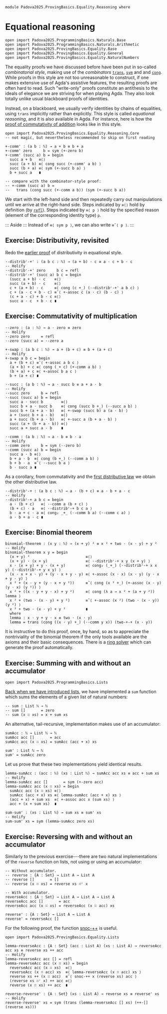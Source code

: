 ```
module Padova2025.ProvingBasics.Equality.Reasoning where
```

# Equational reasoning

```
open import Padova2025.ProgrammingBasics.Naturals.Base
open import Padova2025.ProgrammingBasics.Naturals.Arithmetic
open import Padova2025.ProvingBasics.Equality.Base
open import Padova2025.ProvingBasics.Equality.General
open import Padova2025.ProvingBasics.Equality.NaturalNumbers
```

The equality proofs we have discussed before have been put in so-called
*combinatorial style*, making use of the *combinators*
[`trans`](Padova2025.ProvingBasics.Equality.General.html#trans),
[`sym`](Padova2025.ProvingBasics.Equality.General.html#sym) and
and [`cong`](Padova2025.ProvingBasics.Equality.General.html#cong). While proofs
in this style are not too unreasonable to construct, if one makes extensive use
of Agda's assistive features, the resulting proofs are often hard to read. Such
"write-only" proofs constitute an antithesis to the ideals of elegance we are
striving for when playing Agda. They also look totally unlike usual blackboard
proofs of identities.

Instead, on a blackboard, we usually verify identities by chains of
equalities, using `trans` implicitly rather than explicitly. This style is
called *equational reasoning*, and it is also available in Agda. For instance,
here is how the [proof of commutativity of addition](Padova2025.ProvingBasics.Equality.NaturalNumbers.html#+-comm)
looks like in this style.

```
open import Padova2025.ProvingBasics.Equality.Reasoning.Core
-- not magic, but nevertheless recommended to skip on first reading

+-comm' : (a b : ℕ) → a + b ≡ b + a
+-comm' zero     b = sym (+-zero b)
+-comm' (succ a) b = begin
  succ a + b   ≡⟨⟩
  succ (a + b) ≡⟨ cong succ (+-comm' a b) ⟩
  succ (b + a) ≡⟨ sym (+-succ b a) ⟩
  b + succ a   ∎

-- compare with the combinator-style proof:
-- +-comm (succ a) b =
--   trans (cong succ (+-comm a b)) (sym (+-succ b a))
```

We start with the left-hand side and then repeatedly carry out manipulations
until we arrive at the right-hand side. Steps indicated by `≡⟨⟩` hold by
definition (by [`refl`](Padova2025.ProvingBasics.Equality.Base.html#_≡_.refl)).
Steps indicated by `≡⟨ p ⟩` hold by the specified reason (element of the
corresponding identity type) `p`.

::: Aside :::
Instead of `≡⟨ sym p ⟩`, we can also write `≡˘⟨ p ⟩`.
:::


## Exercise: Distributivity, revisited

Redo the [earlier proof](Padova2025.ProvingBasics.Equality.NaturalNumbers.html#·-distribʳ-+)
of distributivity in equational style.

```
·-distribʳ-+' : (a b c : ℕ) → (a + b) · c ≡ a · c + b · c
-- Holify
·-distribʳ-+' zero     b c = refl
·-distribʳ-+' (succ a) b c = begin
  (succ a + b) · c    ≡⟨⟩
  succ (a + b) · c    ≡⟨⟩
  c + (a + b) · c     ≡⟨ cong (c +_) (·-distribʳ-+' a b c) ⟩
  c + (a · c + b · c) ≡˘⟨ +-assoc c (a · c) (b · c) ⟩
  (c + a · c) + b · c ≡⟨⟩
  succ a · c  + b · c ∎
```


## Exercise: Commutativity of multiplication

```
·-zero : (a : ℕ) → a · zero ≡ zero
-- Holify
·-zero zero     = refl
·-zero (succ a) = ·-zero a
```

```
+-swap : (a b c : ℕ) → a + (b + c) ≡ b + (a + c)
-- Holify
+-swap a b c = begin
  a + (b + c) ≡˘⟨ +-assoc a b c ⟩
  (a + b) + c ≡⟨ cong (_+ c) (+-comm a b) ⟩
  (b + a) + c ≡⟨ +-assoc b a c ⟩
  b + (a + c) ∎
```

```
·-succ : (a b : ℕ) → a · succ b ≡ a + a · b
-- Holify
·-succ zero     b = refl
·-succ (succ a) b = begin
  succ a · succ b        ≡⟨⟩
  succ b + a · succ b    ≡⟨ cong (succ b +_) (·-succ a b) ⟩
  succ b + (a + a · b)   ≡⟨ +-swap (succ b) a (a · b) ⟩
  a + (succ b + a · b)   ≡⟨⟩
  a + succ (b + a · b)   ≡⟨ +-succ a (b + a · b) ⟩
  succ (a + (b + a · b)) ≡⟨⟩
  succ a + succ a · b    ∎
```

```
·-comm : (a b : ℕ) → a · b ≡ b · a
-- Holify
·-comm zero     b = sym (·-zero b)
·-comm (succ a) b = begin
  succ a · b ≡⟨⟩
  b + a · b  ≡⟨ cong (b +_) (·-comm a b) ⟩
  b + b · a  ≡˘⟨ ·-succ b a ⟩
  b · succ a ∎
```

As a corollary, from commutativity and the [first distributive
law](Padova2025.ProvingBasics.Equality.NaturalNumbers.html#·-distribʳ-+) we obtain the other distributive law.

```
·-distribˡ-+ : (a b c : ℕ) → a · (b + c) ≡ a · b + a · c
-- Holify
·-distribˡ-+ a b c = begin
  a · (b + c)   ≡⟨ ·-comm a (b + c) ⟩
  (b + c) · a   ≡⟨ ·-distribʳ-+ b c a ⟩
  b · a + c · a ≡⟨ cong₂ _+_ (·-comm b a) (·-comm c a) ⟩
  a · b + a · c ∎
```


## Exercise: Binomial theorem

```
binomial-theorem : (x y : ℕ) → (x + y) ² ≡ x ² + two · (x · y) + y ²
-- Holify
binomial-theorem x y = begin
  (x + y) ²                         ≡⟨⟩
  (x + y) · (x + y)                 ≡⟨ ·-distribʳ-+ x y (x + y) ⟩
  x · (x + y) + y · (x + y)         ≡⟨ cong₂ (_+_) (·-distribˡ-+ x x y) (·-distribˡ-+ y x y) ⟩
  (x · x + x · y) + (y · x + y · y) ≡⟨ +-assoc (x · x) (x · y) (y · x + y · y) ⟩
  x ² + (x · y + (y · x + y ²))     ≡˘⟨ cong (x ² +_) (+-assoc (x · y) (y · x) (y ²)) ⟩
  x ² + ((x · y + y · x) + y ²)     ≡⟨ cong (λ a → x ² + (a + y ²)) lemma ⟩
  x ² + (two · (x · y) + y ²)       ≡˘⟨ +-assoc (x ²) (two · (x · y)) (y ²) ⟩
  x ² + two · (x · y) + y ²         ∎
  where
  lemma : x · y + y · x ≡ two · (x · y)
  lemma = trans (cong ((x · y) +_) (·-comm y x)) (two-+-+ (x · y))
```

It is instructive to do this proof, once, by hand, so as to appreciate the
nontriviality of the binomial theorem if the only tools available are
the axioms and their basic consequences. There is a
[ring solver](https://gist.github.com/andrejbauer/358722620c26c09d6be218bcd95ee654)
which can generate the proof automatically.


## Exercise: Summing with and without an accumulator

```
open import Padova2025.ProgrammingBasics.Lists
```

[Back when we have introduced lists](Padova2025.ProgrammingBasics.Lists.html#sum),
we have implemented a `sum` function which sums the elements of a
given list of natural numbers:

```
-- sum : List ℕ → ℕ
-- sum []       = zero
-- sum (x ∷ xs) = x + sum xs
```

An alternative, tail-recursive, implementation makes use of an accumulator:

```
sumAcc : ℕ → List ℕ → ℕ
sumAcc acc []       = acc
sumAcc acc (x ∷ xs) = sumAcc (acc + x) xs

sum' : List ℕ → ℕ
sum' = sumAcc zero
```

Let us prove that these two implementations yield identical results.

```
lemma-sumAcc : (acc : ℕ) (xs : List ℕ) → sumAcc acc xs ≡ acc + sum xs
-- Holify
lemma-sumAcc acc []       = sym (+-zero acc)
lemma-sumAcc acc (x ∷ xs) = begin
  sumAcc acc (x ∷ xs) ≡⟨⟩
  sumAcc (acc + x) xs ≡⟨ lemma-sumAcc (acc + x) xs ⟩
  (acc + x) + sum xs  ≡⟨ +-assoc acc x (sum xs) ⟩
  acc + (x + sum xs)  ∎
```

```
sum-sum' : (xs : List ℕ) → sum xs ≡ sum' xs
-- Holify
sum-sum' xs = sym (lemma-sumAcc zero xs)
```


## Exercise: Reversing with and without an accumulator

Similarly to the previous exercise---there are two natural
implementations of the `reverse` function on lists, not using or using
an accumulator:

```
-- Without accumulator.
-- reverse : {A : Set} → List A → List A
-- reverse []       = []
-- reverse (x ∷ xs) = reverse xs ∷ʳ x

-- With accumulator.
reverseAcc : {A : Set} → List A → List A → List A
reverseAcc acc []       = acc
reverseAcc acc (x ∷ xs) = reverseAcc (x ∷ acc) xs

reverse' : {A : Set} → List A → List A
reverse' = reverseAcc []
```

For the following proof, the function [snoc-++](Padova2025.ProvingBasics.Equality.Lists.html#snoc-++) is useful.

```
open import Padova2025.ProvingBasics.Equality.Lists
```

```
lemma-reverseAcc : {A : Set} (acc : List A) (xs : List A) → reverseAcc acc xs ≡ reverse xs ++ acc
-- Holify
lemma-reverseAcc acc [] = refl
lemma-reverseAcc acc (x ∷ xs) = begin
  reverseAcc acc (x ∷ xs)  ≡⟨⟩
  reverseAcc (x ∷ acc) xs  ≡⟨ lemma-reverseAcc (x ∷ acc) xs ⟩
  reverse xs ++ (x ∷ acc)  ≡˘⟨ snoc-++ x (reverse xs) acc ⟩
  (reverse xs ∷ʳ x) ++ acc ≡⟨⟩
  reverse (x ∷ xs) ++ acc  ∎
```

```
reverse-reverse' : {A : Set} (xs : List A) → reverse xs ≡ reverse' xs
-- Holify
reverse-reverse' xs = sym (trans (lemma-reverseAcc [] xs) (++-[] (reverse xs)))
```
